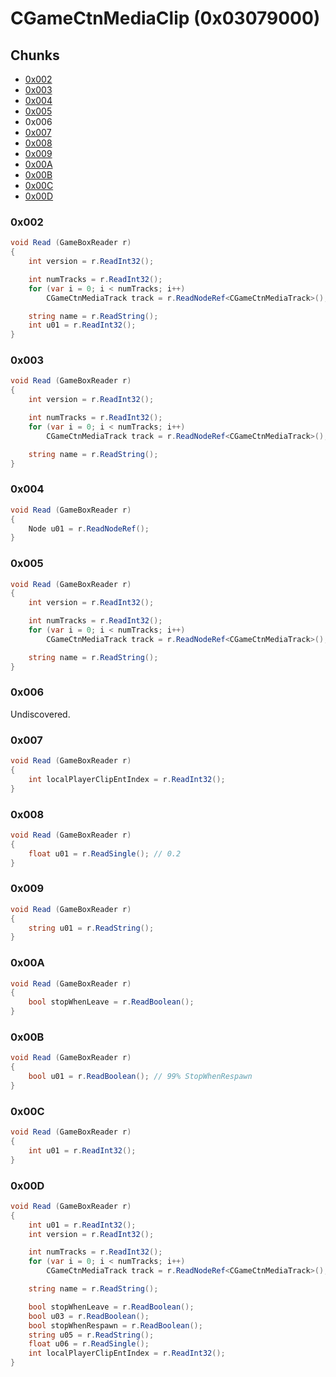 # CGameCtnMediaClip (0x03079000)

## Chunks

- [0x002](#0x002)
- [0x003](#0x003)
- [0x004](#0x004)
- [0x005](#0x005)
- 0x006
- [0x007](#0x007)
- [0x008](#0x008)
- [0x009](#0x009)
- [0x00A](#0x00A)
- [0x00B](#0x00B)
- [0x00C](#0x00C)
- [0x00D](#0x00d)

### 0x002

```cs
void Read (GameBoxReader r)
{
    int version = r.ReadInt32();

    int numTracks = r.ReadInt32();
    for (var i = 0; i < numTracks; i++)
        CGameCtnMediaTrack track = r.ReadNodeRef<CGameCtnMediaTrack>();

    string name = r.ReadString();
    int u01 = r.ReadInt32();
}
```

### 0x003

```cs
void Read (GameBoxReader r)
{
    int version = r.ReadInt32();

    int numTracks = r.ReadInt32();
    for (var i = 0; i < numTracks; i++)
        CGameCtnMediaTrack track = r.ReadNodeRef<CGameCtnMediaTrack>();

    string name = r.ReadString();
}
```

### 0x004

```cs
void Read (GameBoxReader r)
{
    Node u01 = r.ReadNodeRef();
}
```

### 0x005

```cs
void Read (GameBoxReader r)
{
    int version = r.ReadInt32();

    int numTracks = r.ReadInt32();
    for (var i = 0; i < numTracks; i++)
        CGameCtnMediaTrack track = r.ReadNodeRef<CGameCtnMediaTrack>();

    string name = r.ReadString();
}
```

### 0x006

Undiscovered.

### 0x007

```cs
void Read (GameBoxReader r)
{
    int localPlayerClipEntIndex = r.ReadInt32();
}
```

### 0x008

```cs
void Read (GameBoxReader r)
{
    float u01 = r.ReadSingle(); // 0.2
}
```

### 0x009

```cs
void Read (GameBoxReader r)
{
    string u01 = r.ReadString();
}
```

### 0x00A

```cs
void Read (GameBoxReader r)
{
    bool stopWhenLeave = r.ReadBoolean();
}
```

### 0x00B

```cs
void Read (GameBoxReader r)
{
    bool u01 = r.ReadBoolean(); // 99% StopWhenRespawn
}
```

### 0x00C

```cs
void Read (GameBoxReader r)
{
    int u01 = r.ReadInt32();
}
```

### 0x00D

```cs
void Read (GameBoxReader r)
{
    int u01 = r.ReadInt32();
    int version = r.ReadInt32();

    int numTracks = r.ReadInt32();
    for (var i = 0; i < numTracks; i++)
        CGameCtnMediaTrack track = r.ReadNodeRef<CGameCtnMediaTrack>();

    string name = r.ReadString();

    bool stopWhenLeave = r.ReadBoolean();
    bool u03 = r.ReadBoolean();
    bool stopWhenRespawn = r.ReadBoolean();
    string u05 = r.ReadString();
    float u06 = r.ReadSingle();
    int localPlayerClipEntIndex = r.ReadInt32();
}
```
